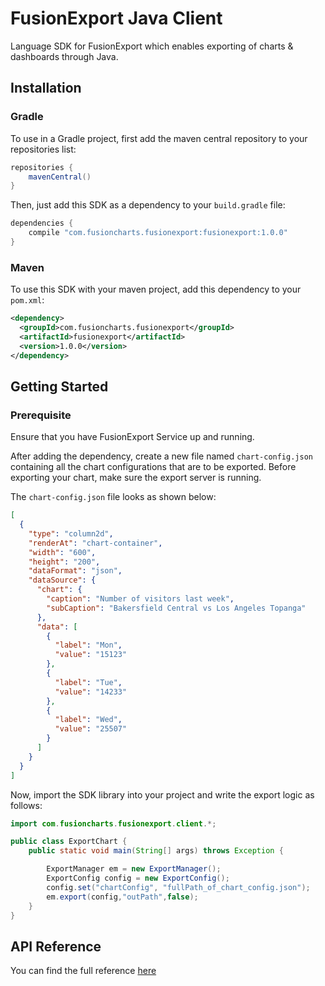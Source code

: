 # FusionExport Java Client

Language SDK for FusionExport which enables exporting of charts & dashboards through Java.

## Installation

### Gradle

To use in a Gradle project, first add the maven central repository to your repositories list:

```groovy
repositories {
    mavenCentral()
}
```

Then, just add this SDK as a dependency to your `build.gradle` file:

```groovy
dependencies {
    compile "com.fusioncharts.fusionexport:fusionexport:1.0.0"
}
```

### Maven

To use this SDK with your maven project, add this dependency to your `pom.xml`:

```xml
<dependency>
  <groupId>com.fusioncharts.fusionexport</groupId>
  <artifactId>fusionexport</artifactId>
  <version>1.0.0</version>
</dependency>
```

## Getting Started

### Prerequisite
Ensure that you have FusionExport Service up and running.

After adding the dependency, create a new file named `chart-config.json` containing all 
the chart configurations that are to be exported. Before exporting your chart, make sure
the export server is running.

The `chart-config.json` file looks as shown below:

```json
[
  {
    "type": "column2d",
    "renderAt": "chart-container",
    "width": "600",
    "height": "200",
    "dataFormat": "json",
    "dataSource": {
      "chart": {
        "caption": "Number of visitors last week",
        "subCaption": "Bakersfield Central vs Los Angeles Topanga"
      },
      "data": [
        {
          "label": "Mon",
          "value": "15123"
        },
        {
          "label": "Tue",
          "value": "14233"
        },
        {
          "label": "Wed",
          "value": "25507"
        }
      ]
    }
  }
]
```

Now, import the SDK library into your project and write the export logic as follows:

```java
import com.fusioncharts.fusionexport.client.*;

public class ExportChart {
    public static void main(String[] args) throws Exception {

        ExportManager em = new ExportManager();
        ExportConfig config = new ExportConfig();
        config.set("chartConfig", "fullPath_of_chart_config.json");
        em.export(config,"outPath",false);
    }
}
```

## API Reference

You can find the full reference [here](https://www.fusioncharts.com/dev/exporting-charts/using-fusionexport/sdk-api-reference/java.html)
